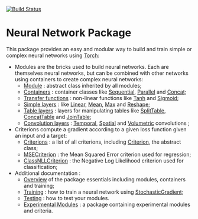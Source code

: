 [![Build Status](https://travis-ci.org/torch/nn.svg?branch=master)](https://travis-ci.org/torch/nn)
<a name="nn.dok"></a>
# Neural Network Package #

This package provides an easy and modular way to build and train simple or complex neural networks using [Torch](https://github.com/torch/torch7/blob/master/README.md):
  
  * Modules are the bricks used to build neural networks. Each are themselves neural networks, but can be combined with other networks using containers to create complex neural networks:
    * [Module](module.md#nn.Module) : abstract class inherited by all modules;
    * [Containers](containers.md#nn.Containers) : container classes like [Sequential](containers.md#nn.Sequential), [Parallel](containers.md#nn.Parallel) and [Concat](containers.md#nn.Concat);
    * [Transfer functions](transfer.md#nn.transfer.dok) : non-linear functions like [Tanh](transfer.md#nn.Tanh) and [Sigmoid](transfer.md#nn.Sigmoid);
    * [Simple layers](simple.md#nn.simplelayers.dok) : like [Linear](simple.md#nn.Linear), [Mean](simple.md#nn.Mean), [Max](simple.md#nn.Max) and [Reshape](simple.md#nn.Reshape); 
    * [Table layers](table.md#nn.TableLayers) : layers for manipulating tables like [SplitTable](table.md#nn.SplitTable), [ConcatTable](table.md#nn.ConcatTable) and [JoinTable](table.md#nn.JoinTable);
    * [Convolution layers](convolution.md#nn.convlayers.dok) : [Temporal](convolution.md#nn.TemporalModules),  [Spatial](convolution.md#nn.SpatialModules) and [Volumetric](convolution.md#nn.VolumetricModules) convolutions ; 
  * Criterions compute a gradient according to a given loss function given an input and a target:
    * [Criterions](criterion.md#nn.Criterions) : a list of all criterions, including [Criterion](criterion.md#nn.Criterion), the abstract class;
    * [MSECriterion](criterion.md#nn.MSECriterion) : the Mean Squared Error criterion used for regression; 
    * [ClassNLLCriterion](criterion.md#nn.ClassNLLCriterion) : the Negative Log Likelihood criterion used for classification;
  * Additional documentation :
    * [Overview](overview.md#nn.overview.dok) of the package essentials including modules, containers and training;
    * [Training](training.md#nn.traningneuralnet.dok) : how to train a neural network using [StochasticGradient](training.md#nn.StochasticGradient);
    * [Testing](testing.md) : how to test your modules.
    * [Experimental Modules](https://github.com/clementfarabet/lua---nnx/blob/master/README.md) : a package containing experimental modules and criteria.

